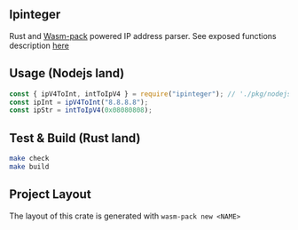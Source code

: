 ## Ipinteger

Rust and [Wasm-pack](https://github.com/rustwasm/wasm-pack) powered IP address parser. See exposed functions description [here](pkg/nodejs/ipinteger.d.ts)

## Usage (Nodejs land)

```js
const { ipV4ToInt, intToIpV4 } = require("ipinteger"); // './pkg/nodejs/ipinteger'
const ipInt = ipV4ToInt("8.8.8.8");
const ipStr = intToIpV4(0x08080808);
```

## Test & Build (Rust land)

```bash
make check
make build
```

## Project Layout

The layout of this crate is generated with `wasm-pack new <NAME>`
